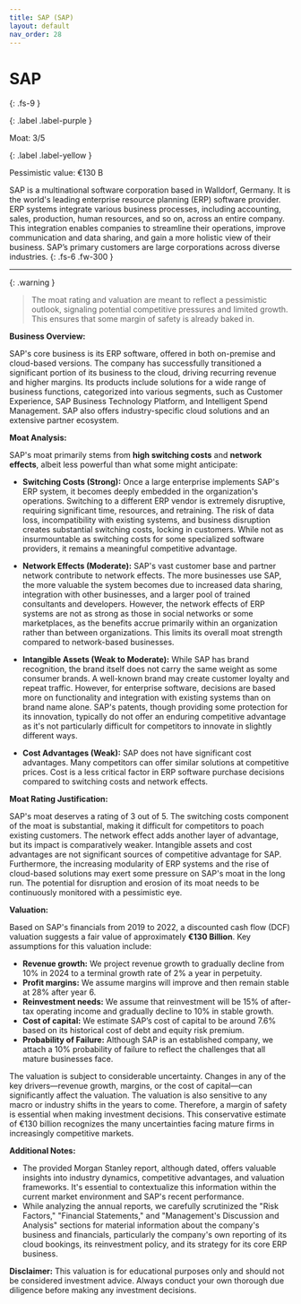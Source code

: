 ```yaml
---
title: SAP (SAP)
layout: default
nav_order: 28
---
```


# SAP
{: .fs-9 }

{: .label .label-purple }

Moat: 3/5

{: .label .label-yellow }

Pessimistic value: €130 B

SAP is a multinational software corporation based in Walldorf, Germany. It is the world's leading enterprise resource planning (ERP) software provider.  ERP systems integrate various business processes, including accounting, sales, production, human resources, and so on, across an entire company. This integration enables companies to streamline their operations, improve communication and data sharing, and gain a more holistic view of their business. SAP’s primary customers are large corporations across diverse industries.
{: .fs-6 .fw-300 }

---

{: .warning } 
>The moat rating and valuation are meant to reflect a pessimistic outlook, signaling potential competitive pressures and limited growth. This ensures that some margin of safety is already baked in.



**Business Overview:**

SAP's core business is its ERP software, offered in both on-premise and cloud-based versions.  The company has successfully transitioned a significant portion of its business to the cloud, driving recurring revenue and higher margins. Its products include solutions for a wide range of business functions, categorized into various segments, such as Customer Experience, SAP Business Technology Platform, and Intelligent Spend Management. SAP also offers industry-specific cloud solutions and an extensive partner ecosystem.


**Moat Analysis:**

SAP's moat primarily stems from **high switching costs** and **network effects**, albeit less powerful than what some might anticipate:

* **Switching Costs (Strong):**  Once a large enterprise implements SAP's ERP system, it becomes deeply embedded in the organization's operations.  Switching to a different ERP vendor is extremely disruptive, requiring significant time, resources, and retraining. The risk of data loss, incompatibility with existing systems, and business disruption creates substantial switching costs, locking in customers. While not as insurmountable as switching costs for some specialized software providers, it remains a meaningful competitive advantage. 

* **Network Effects (Moderate):**  SAP's vast customer base and partner network contribute to network effects.  The more businesses use SAP, the more valuable the system becomes due to increased data sharing, integration with other businesses, and a larger pool of trained consultants and developers. However, the network effects of ERP systems are not as strong as those in social networks or some marketplaces, as the benefits accrue primarily within an organization rather than between organizations. This limits its overall moat strength compared to network-based businesses.

* **Intangible Assets (Weak to Moderate):** While SAP has brand recognition, the brand itself does not carry the same weight as some consumer brands.  A well-known brand may create customer loyalty and repeat traffic. However, for enterprise software, decisions are based more on functionality and integration with existing systems than on brand name alone.  SAP's patents, though providing some protection for its innovation, typically do not offer an enduring competitive advantage as it's not particularly difficult for competitors to innovate in slightly different ways.

* **Cost Advantages (Weak):**  SAP does not have significant cost advantages.  Many competitors can offer similar solutions at competitive prices. Cost is a less critical factor in ERP software purchase decisions compared to switching costs and network effects.


**Moat Rating Justification:**

SAP's moat deserves a rating of 3 out of 5. The switching costs component of the moat is substantial, making it difficult for competitors to poach existing customers.  The network effect adds another layer of advantage, but its impact is comparatively weaker. Intangible assets and cost advantages are not significant sources of competitive advantage for SAP.  Furthermore, the increasing modularity of ERP systems and the rise of cloud-based solutions may exert some pressure on SAP's moat in the long run.  The potential for disruption and erosion of its moat needs to be continuously monitored with a pessimistic eye.


**Valuation:**

Based on SAP's financials from 2019 to 2022, a discounted cash flow (DCF) valuation suggests a fair value of approximately **€130 Billion**. Key assumptions for this valuation include:


* **Revenue growth:**  We project revenue growth to gradually decline from 10% in 2024 to a terminal growth rate of 2% a year in perpetuity.
* **Profit margins:** We assume margins will improve and then remain stable at 28% after year 6.  
* **Reinvestment needs:** We assume that reinvestment will be 15% of after-tax operating income and gradually decline to 10% in stable growth.
* **Cost of capital:** We estimate SAP’s cost of capital to be around 7.6% based on its historical cost of debt and equity risk premium.
* **Probability of Failure:** Although SAP is an established company, we attach a 10% probability of failure to reflect the challenges that all mature businesses face.

The valuation is subject to considerable uncertainty.  Changes in any of the key drivers—revenue growth, margins, or the cost of capital—can significantly affect the valuation.  The valuation is also sensitive to any macro or industry shifts in the years to come. Therefore, a margin of safety is essential when making investment decisions. This conservative estimate of €130 billion recognizes the many uncertainties facing mature firms in increasingly competitive markets.


**Additional Notes:**

* The provided Morgan Stanley report, although dated, offers valuable insights into industry dynamics, competitive advantages, and valuation frameworks.  It's essential to contextualize this information within the current market environment and SAP's recent performance.
* While analyzing the annual reports, we carefully scrutinized the "Risk Factors,"  "Financial Statements," and "Management's Discussion and Analysis" sections for material information about the company's business and financials, particularly the company's own reporting of its cloud bookings, its reinvestment policy, and its strategy for its core ERP business.

**Disclaimer:** This valuation is for educational purposes only and should not be considered investment advice.  Always conduct your own thorough due diligence before making any investment decisions.
